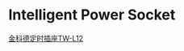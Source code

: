 # Intelligent Power Socket

[金科德定时插座TW-L12](https://user-images.githubusercontent.com/32056331/115846259-4b273180-a454-11eb-871f-d4d4a02ac81a.png)   

